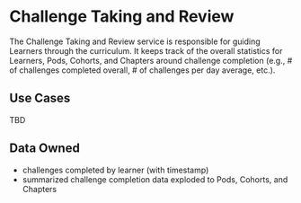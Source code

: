 # Challenge Taking and Review

The Challenge Taking and Review service is responsible for guiding Learners through the curriculum. It keeps track of the overall statistics for Learners, Pods, Cohorts, and Chapters around challenge completion (e.g., # of challenges completed overall, # of challenges per day average, etc.).

## Use Cases

TBD


## Data Owned

- challenges completed by learner (with timestamp)
- summarized challenge completion data exploded to Pods, Cohorts, and Chapters
